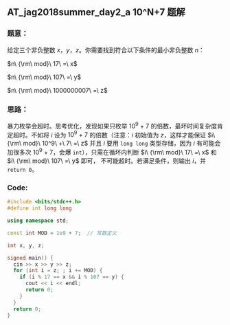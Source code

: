 ## AT_jag2018summer_day2_a 10^N+7 题解

### 题意：

给定三个非负整数 $x$，$y$，$z$。你需要找到符合以下条件的最小非负整数 $n$：

$n\ {\rm\ mod}\ 17\ =\ x$

$n\ {\rm\ mod}\ 107\ =\ y$

$n\ {\rm\ mod}\ 1000000007\ =\ z$

### 思路：

暴力枚举会超时。思考优化，发现如果只枚举 $10^9\ +\ 7$ 的倍数，最坏时间复杂度肯定超时。不如将 $i$ 设为 $10^9\ +\ 7$ 的倍数（注意：$i$ 初始值为 $z$，这样才能保证 $i\ {\rm\ mod}\ 10^9\ +\ 7\ =\ z$ 并且 $i$ 要用 ```long long``` 类型存储，因为 $i$ 有可能会加很多次 $10^9\ +\ 7$，会爆 ```int```），只需在循坏内判断 $i\ {\rm\ mod}\ 17\ =\ x$ 和 $i\ {\rm\ mod}\ 107\ =\ y$ 即可，
不可能超时。若满足条件，则输出 $i$，并 ```return 0```。

### Code:

```cpp
#include <bits/stdc++.h>
#define int long long

using namespace std;

const int MOD = 1e9 + 7;  // 常数定义

int x, y, z;

signed main() {
  cin >> x >> y >> z;
  for (int i = z; ; i += MOD) {
    if (i % 17 == x && i % 107 == y) {
      cout << i << endl;
      return 0;
    }
  }
  return 0;
}

```
